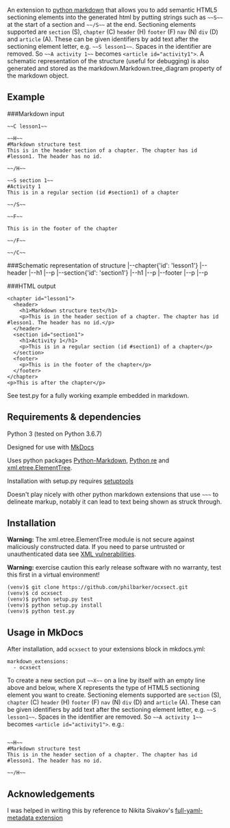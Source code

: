 An extension to [python markdown](https://python-markdown.github.io/) that allows you to add semantic HTML5 sectioning elements into the generated html by putting strings such as `~~S~~` at the start of a section and `~~/S~~` at the end. Sectioning elements supported are `section` (S), `chapter` (C) `header` (H) `footer` (F) `nav` (N) `div` (D) and `article` (A). These can be given identifiers by add text after the sectioning element letter, e.g. `~~S lesson1~~`. Spaces in the identifier are removed. So `~~A activity 1~~` becomes `<article id="activity1">`. A schematic representation of the structure (useful for debugging) is also generated and stored as the markdown.Markdown.tree_diagram property of the markdown object.

## Example
###Markdown input
```
~~C lesson1~~

~~H~~
#Markdown structure test
This is in the header section of a chapter. The chapter has id #lesson1. The header has no id.

~~/H~~

~~S section 1~~
#Activity 1
This is in a regular section (id #section1) of a chapter

~~/S~~

~~F~~

This is in the footer of the chapter

~~/F~~

~~/C~~
```

###Schematic representation of structure
|--chapter{'id': 'lesson1'}
    |--header
        |--h1
        |--p
    |--section{'id': 'section1'}
        |--h1
        |--p
    |--footer
        |--p
|--p

###HTML output
```
<chapter id="lesson1">
  <header>
    <h1>Markdown structure test</h1>
    <p>This is in the header section of a chapter. The chapter has id #lesson1. The header has no id.</p>
  </header>
  <section id="section1">
    <h1>Activity 1</h1>
    <p>This is in a regular section (id #section1) of a chapter</p>
  </section>
  <footer>
    <p>This is in the footer of the chapter</p>
  </footer>
</chapter>
<p>This is after the chapter</p>
```

See test.py for a fully working example embedded in markdown.

## Requirements & dependencies
Python 3 (tested on Python 3.6.7)

Designed for use with [MkDocs](https://www.mkdocs.org/#installation)

Uses python packages [Python-Markdown](https://python-markdown.github.io/install/), [Python re](https://docs.python.org/3/library/re.html) and [xml.etree.ElementTree](https://docs.python.org/3.7/library/xml.etree.elementtree.html).

Installation with setup.py requires [setuptools](https://setuptools.readthedocs.io/en/latest/setuptools.html#installing-setuptools)

Doesn't play nicely with other python markdown extensions that use `~~~` to delineate markup, notably it can lead to text being shown as struck through.

## Installation
__Warning:__  The xml.etree.ElementTree module is not secure against maliciously constructed data. If you need to parse untrusted or unauthenticated data see [XML vulnerabilities](https://docs.python.org/3.7/library/xml.html#xml-vulnerabilities).

__Warning:__ exercise caution this early release software with no warranty, test this first in a virtual environment!

```
(venv)$ git clone https://github.com/philbarker/ocxsect.git
(venv)$ cd ocxsect
(venv)$ python setup.py test
(venv)$ python setup.py install
(venv)$ python test.py
```


## Usage in MkDocs
After installation, add `ocxsect` to your extensions block in mkdocs.yml:
```
markdown_extensions:
  - ocxsect
```

To create a new section put `~~X~~` on a line by itself with an empty line above and below, where X represents the type of HTML5 sectioning element you want to create. Sectioning elements supported are `section` (S), `chapter` (C) `header` (H) `footer` (F) `nav` (N) `div` (D) and `article` (A). These can be given identifiers by add text after the sectioning element letter, e.g. `~~S lesson1~~`. Spaces in the identifier are removed. So `~~A activity 1~~` becomes `<article id="activity1">`.  e.g.:

```

~~H~~
#Markdown structure test
This is in the header section of a chapter. The chapter has id #lesson1. The header has no id.

~~/H~~

```

## Acknowledgements
I was helped in writing this by reference to Nikita Sivakov's [full-yaml-metadata extension](https://github.com/sivakov512/python-markdown-full-yaml-metadata)
